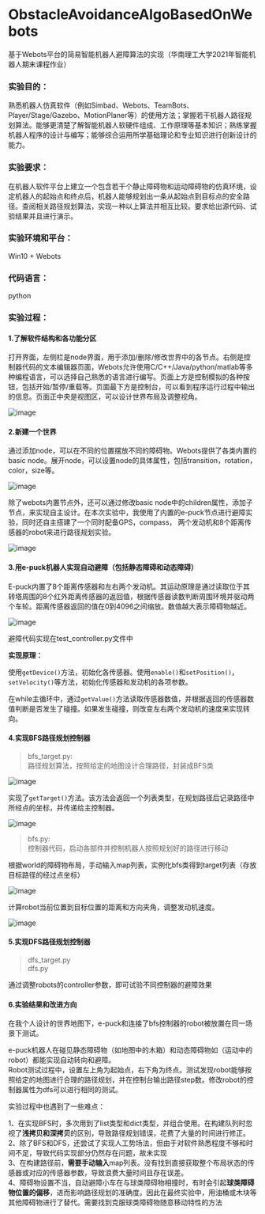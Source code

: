 # ObstacleAvoidanceAlgoBasedOnWebots
基于Webots平台的简易智能机器人避障算法的实现（华南理工大学2021年智能机器人期末课程作业）

### 实验目的： 
熟悉机器人仿真软件（例如Simbad、Webots、TeamBots、Player/Stage/Gazebo、MotionPlaner等）的使用方法；掌握若干机器人路径规划算法。能够更清楚了解智能机器人软硬件组成、工作原理等基本知识；熟练掌握机器人程序的设计与编写；能够综合运用所学基础理论和专业知识进行创新设计的能力。
### 实验要求：
在机器人软件平台上建立一个包含若干个静止障碍物和运动障碍物的仿真环境，设定机器人的起始点和终点后，机器人能够规划出一条从起始点到目标点的安全路径。查阅相关路径规划算法，实现一种以上算法并相互比较。要求给出源代码、试验结果并且进行演示。
### 实验环境和平台：
Win10 + Webots
### 代码语言：
python

### 实验过程：
#### 1.了解软件结构和各功能分区
打开界面，左侧栏是node界面，用于添加/删除/修改世界中的各节点。右侧是控制器代码的文本编辑器页面，Webots允许使用C/C++/Java/python/matlab等多种编程语言，可以选择自己熟悉的语言进行编写。页面上方是控制模拟的各种按钮，包括开始/暂停/重载等。页面最下方是控制台，可以看到程序运行过程中输出的信息。页面正中央是视图区，可以设计世界布局及调整视角。  

![image](https://user-images.githubusercontent.com/64293523/154781377-1a8994e5-52c1-45b7-b2cf-e68817755bbf.png)
#### 2.新建一个世界
通过添加node，可以在不同的位置摆放不同的障碍物。Webots提供了各类内置的basic node。展开node，可以设置node的具体属性，包括transition，rotation，color，size等。  

![image](https://user-images.githubusercontent.com/64293523/154782245-c6f16de4-afdc-4916-a179-2b886e0793c8.png)

除了webots内置节点外，还可以通过修改basic node中的children属性，添加子节点，来实现自主设计。在本次实验中，我使用了内置的e-puck节点进行避障实验，同时还自主搭建了一个同时配备GPS，compass， 两个发动机和8个距离传感器的robot来进行路径规划实验。  

![image](https://user-images.githubusercontent.com/64293523/154782375-cbcf11a4-9916-42a8-8bf9-d78f4bf8d660.png)
#### 3.用e-puck机器人实现自动避障（包括静态障碍和动态障碍）
E-puck内置了8个距离传感器和左右两个发动机。其运动原理是通过读取位于其转塔周围的8个红外距离传感器的返回值，根据传感器读数判断周围环境并驱动两个车轮。距离传感器返回的值在0到4096之间缩放。数值越大表示障碍物越近。  

![image](https://user-images.githubusercontent.com/64293523/154782935-3495d65a-94a3-4283-9ea2-6ce9a77237b5.png)  

避障代码实现在test_controller.py文件中  

**实现原理：**  

使用`getDevice()`方法，初始化各传感器。使用`enable()`和`setPosition()`，`setVelocity()`等方法，初始化传感器和发动机的各项参数。  

在while主循环中，通过`getValue()`方法读取传感器数值，并根据返回的传感器数值判断是否发生了碰撞。如果发生碰撞，则改变左右两个发动机的速度来实现转向。  

#### 4.实现BFS路径规划控制器

> bfs_target.py:  
路径规划算法，按照给定的地图设计合理路径，封装成BFS类  

![image](https://user-images.githubusercontent.com/64293523/154783301-3e8d4485-9511-49c0-bf44-ddbbd8f6cc2b.png)  

实现了`getTarget()`方法。该方法会返回一个列表类型，在规划路径后记录路径中所经点的坐标，并传递给主控制器。  

![image](https://user-images.githubusercontent.com/64293523/154783329-de62bb85-62c0-4b46-869f-227ddaa50f93.png)

> bfs.py:   
控制器代码，启动各部件并控制机器人按照规划好的路径进行移动  

根据world的障碍物布局，手动输入map列表，实例化bfs类得到target列表（存放目标路径的经过点坐标）  

![image](https://user-images.githubusercontent.com/64293523/154783372-dba90045-6546-4bf3-ad50-735301558d6b.png)  

计算robot当前位置到目标位置的距离和方向夹角，调整发动机速度。  

![image](https://user-images.githubusercontent.com/64293523/154783399-6536ae77-f597-4faa-8c1c-37972ebe0675.png)  

#### 5.实现DFS路径规划控制器
> dfs_target.py  
> dfs.py

通过调整robots的controller参数，即可试验不同控制器的避障效果

#### 6.实验结果和改进方向
在我个人设计的世界地图下，e-puck和连接了bfs控制器的robot被放置在同一场景下测试。  

e-puck机器人在碰见静态障碍物（如地图中的木箱）和动态障碍物如（运动中的robot）都能实现自动转向和避障。  
Robot测试过程中，设置左上角为起始点，右下角为终点。测试发现robot能够按照给定的地图进行合理的路径规划，并在控制台输出路径step数。修改robot的控制器属性为dfs可以进行相同的测试。  

实验过程中也遇到了一些难点：  

1、在实现BFS时，多次用到了list类型和dict类型，并组合使用。在构建队列时忽视了**浅拷贝和深拷贝**的区别，导致路径规划错误，花费了大量的时间进行修正。  
2、除了BFS和DFS，还尝试了实现人工势场法，但由于对软件熟悉程度不够和时间不足，导致代码实现部分仍然存在问题，故未实现  
3、在构建路径前，**需要手动输入**map列表。没有找到直接获取整个布局状态的传感器或对应的传感器参数，导致浪费大量时间且存在误差。  
4、障碍物设置不当，自动避障小车在与球类障碍物相撞时，有时会引起**球类障碍物位置的偏移**，进而影响路径规划的准确度。因此在最终实验中，用油桶或木块等其他障碍物进行了替代。需要找到克服球类障碍物随意移动特性的方法  

